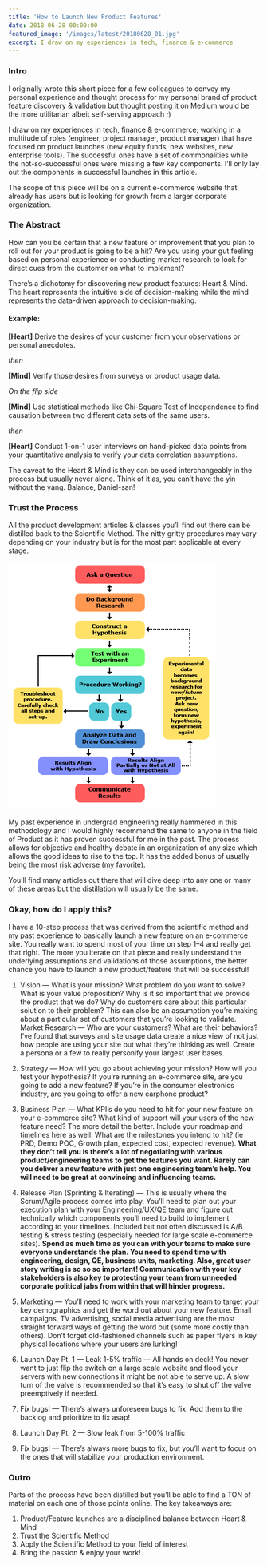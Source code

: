 ```yaml
---
title: 'How to Launch New Product Features'
date: 2018-06-28 00:00:00
featured_image: '/images/latest/20180628_01.jpg'
excerpt: I draw on my experiences in tech, finance & e-commerce
---
```


### Intro
I originally wrote this short piece for a few colleagues to convey my personal experience and thought process for my personal brand of product feature discovery & validation but thought posting it on Medium would be the more utilitarian albeit self-serving approach ;)

I draw on my experiences in tech, finance & e-commerce; working in a multitude of roles (engineer, project manager, product manager) that have focused on product launches (new equity funds, new websites, new enterprise tools). The successful ones have a set of commonalities while the not-so-successful ones were missing a few key components. I’ll only lay out the components in successful launches in this article.

The scope of this piece will be on a current e-commerce website that already has users but is looking for growth from a larger corporate organization.

### The Abstract
How can you be certain that a new feature or improvement that you plan to roll out for your product is going to be a hit? Are you using your gut feeling based on personal experience or conducting market research to look for direct cues from the customer on what to implement?

There’s a dichotomy for discovering new product features: Heart & Mind. The heart represents the intuitive side of decision-making while the mind represents the data-driven approach to decision-making.

#### Example:
**[Heart]** Derive the desires of your customer from your observations or personal anecdotes.

*then*

**[Mind]** Verify those desires from surveys or product usage data.

*On the flip side*

**[Mind]** Use statistical methods like Chi-Square Test of Independence to find causation between two different data sets of the same users.

*then*

**[Heart]** Conduct 1-on-1 user interviews on hand-picked data points from your quantitative analysis to verify your data correlation assumptions.

The caveat to the Heart & Mind is they can be used interchangeably in the process but usually never alone. Think of it as, you can’t have the yin without the yang. Balance, Daniel-san!

### Trust the Process
All the product development articles & classes you’ll find out there can be distilled back to the Scientific Method. The nitty gritty procedures may vary depending on your industry but is for the most part applicable at every stage.

![](/images/latest/20180628_02.jpg)

My past experience in undergrad engineering really hammered in this methodology and I would highly recommend the same to anyone in the field of Product as it has proven successful for me in the past. The process allows for objective and healthy debate in an organization of any size which allows the good ideas to rise to the top. It has the added bonus of usually being the most risk adverse (my favorite).

You’ll find many articles out there that will dive deep into any one or many of these areas but the distillation will usually be the same.

### Okay, how do I apply this?
I have a 10-step process that was derived from the scientific method and my past experience to basically launch a new feature on an e-commerce site. You really want to spend most of your time on step 1–4 and really get that right. The more you iterate on that piece and really understand the underlying assumptions and validations of those assumptions, the better chance you have to launch a new product/feature that will be successful!

1. Vision — What is your mission? What problem do you want to solve? What is your value proposition? Why is it so important that we provide the product that we do? Why do customers care about this particular solution to their problem? This can also be an assumption you’re making about a particular set of customers that you’re looking to validate.
Market Research — Who are your customers? What are their behaviors? I’ve found that surveys and site usage data create a nice view of not just how people are using your site but what they’re thinking as well. Create a persona or a few to really personify your largest user bases.

2. Strategy — How will you go about achieving your mission? How will you test your hypothesis? If you’re running an e-commerce site, are you going to add a new feature? If you’re in the consumer electronics industry, are you going to offer a new earphone product?

3. Business Plan — What KPI’s do you need to hit for your new feature on your e-commerce site? What kind of support will your users of the new feature need? The more detail the better. Include your roadmap and timelines here as well. What are the milestones you intend to hit? (ie PRD, Demo POC, Growth plan, expected cost, expected revenue). **What they don’t tell you is there’s a lot of negotiating with various product/engineering teams to get the features you want. Rarely can you deliver a new feature with just one engineering team’s help. You will need to be great at convincing and influencing teams.**

4. Release Plan (Sprinting & Iterating) — This is usually where the Scrum/Agile process comes into play. You’ll need to plan out your execution plan with your Engineering/UX/QE team and figure out technically which components you’ll need to build to implement according to your timelines. Included but not often discussed is A/B testing & stress testing (especially needed for large scale e-commerce sites). **Spend as much time as you can with your teams to make sure everyone understands the plan. You need to spend time with engineering, design, QE, business units, marketing. Also, great user story writing is so so so important! Communication with your key stakeholders is also key to protecting your team from unneeded corporate political jabs from within that will hinder progress.**

5. Marketing — You’ll need to work with your marketing team to target your key demographics and get the word out about your new feature. Email campaigns, TV advertising, social media advertising are the most straight forward ways of getting the word out (some more costly than others). Don’t forget old-fashioned channels such as paper flyers in key physical locations where your users are lurking!

6. Launch Day Pt. 1 — Leak 1-5% traffic — All hands on deck! You never want to just flip the switch on a large scale website and flood your servers with new connections it might be not able to serve up. A slow turn of the valve is recommended so that it’s easy to shut off the valve preemptively if needed.

7. Fix bugs! — There’s always unforeseen bugs to fix. Add them to the backlog and prioritize to fix asap!

8. Launch Day Pt. 2 — Slow leak from 5-100% traffic

9. Fix bugs! — There’s always more bugs to fix, but you’ll want to focus on the ones that will stabilize your production environment.

### Outro
Parts of the process have been distilled but you’ll be able to find a TON of material on each one of those points online. The key takeaways are:

1. Product/Feature launches are a disciplined balance between Heart & Mind
2. Trust the Scientific Method
3. Apply the Scientific Method to your field of interest
4. Bring the passion & enjoy your work!
